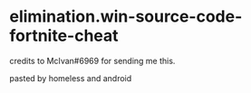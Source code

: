 # elimination.win-source-code-fortnite-cheat

credits to McIvan#6969 for sending me this.

pasted by homeless and android

